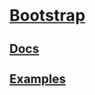 # [Bootstrap](https://bootstrap-4.ru/)
## [Docs](https://bootstrap-4.ru/docs/4.5/getting-started/introduction/)
## [Examples](https://bootstrap-4.ru/docs/4.5/examples/)